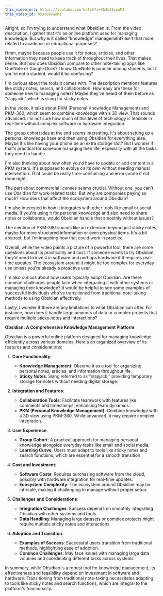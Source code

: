 ```yaml
---
this_video_url: https://youtube.com/watch?v=05Jo08vwwMI
this_video_id: 05Jo08vwwMI
---
```

<think>
Alright, so I'm trying to understand what Obsidian is. From the video description, I gather that it's an online platform used for managing knowledge. But why is it called "knowledge" management? Isn't that more related to academic or educational purposes?

Hmm, maybe because people use it for notes, articles, and other information they need to keep track of throughout their lives. That makes sense. But how does Obsidian compare to other note-taking apps like OneNote or Google Docs? I know OneNote is popular among students, but if you're not a student, would it be confusing?

I'm curious about the tools it comes with. The description mentions features like sticky notes, search, and collaboration. How easy are these for someone new to managing notes? Maybe they've heard of them before as "slapjack," which is slang for sticky notes.

In the video, it talks about PKM (Personal Knowledge Management) and PKM-360, which seem to combine knowledge with a 3D view. That sounds advanced. I'm not sure how much of this level of technology is feasible in real-time without complex software or hardware integration.

The group cohort idea at the end seems interesting. It's about setting up a personal knowledge base and then using Obsidian for everything else. Maybe it's like having your phone be an extra storage slot? But I wonder if that's practical for someone managing their life, especially with all the tasks they need to handle.

I'm also thinking about how often you'd have to update or add content in a PKM system. It's supposed to evolve on its own without needing manual intervention. That could be really time-consuming and error-prone if not done right.

The part about commercial licenses seems crucial. Without one, you can't use Obsidian for work-related tasks. But why are companies paying so much? How does that affect the ecosystem around Obsidian?

I'm also interested in how it integrates with other tools like email or social media. If you're using it for personal knowledge and also need to share notes or collaborate, would Obsidian handle that smoothly without issues?

The mention of PKM-360 sounds like an extension beyond just sticky notes, maybe for more structured information or even physical items. It's a bit abstract, but I'm imagining how that could work in practice.

Overall, while the video paints a picture of a powerful tool, there are some questions about its practicality and cost. If someone wants to try Obsidian, they'd need to invest in software and perhaps hardware if it requires real-time updates. The ecosystem around it might be too complex for everyday use unless you're already a proactive user.

I'm also curious about how users typically adopt Obsidian. Are there common challenges people face when integrating it with other systems or managing their knowledge? It would be helpful to see some examples of successful individuals who've transitioned from traditional note-taking methods to using Obsidian effectively.

Lastly, I wonder if there are any limitations to what Obsidian can offer. For instance, how does it handle large amounts of data or complex projects that require multiple sticky notes and interactions?
</think>

**Obsidian: A Comprehensive Knowledge Management Platform**

Obsidian is a powerful online platform designed for managing knowledge efficiently across various domains. Here's an organized overview of its features and considerations:

1. **Core Functionality**:
   - **Knowledge Management**: Observe it as a tool for organizing personal notes, articles, and information throughout life.
   - **Sticky Notes**: Slang referred to as "slapjack," providing temporary storage for notes without needing digital storage.

2. **Integration and Features**:
   - **Collaboration Tools**: Facilitate teamwork with features like comments and timestamps, enhancing team dynamics.
   - **PKM (Personal Knowledge Management)**: Combine knowledge with a 3D view using PKM-360. While advanced, it may require complex integration.

3. **User Experience**:
   - **Group Cohort**: A practical approach for managing personal knowledge alongside everyday tasks like email and social media.
   - **Learning Curve**: Users must adapt to tools like sticky notes and search functions, which are essential for a smooth transition.

4. **Cost and Investment**:
   - **Software Costs**: Requires purchasing software from the cloud, possibly with hardware integration for real-time updates.
   - **Ecosystem Complexity**: The ecosystem around Obsidian may be intricate, making it challenging to manage without proper setup.

5. **Challenges and Considerations**:
   - **Integration Challenges**: Success depends on smoothly integrating Obsidian with other systems and tools.
   - **Data Handling**: Managing large datasets or complex projects might require multiple sticky notes and interactions.

6. **Adoption and Transition**:
   - **Examples of Success**: Successful users transition from traditional methods, highlighting ease of adoption.
   - **Common Challenges**: May face issues with managing large data volumes and coordinating different tasks across systems.

In summary, while Obsidian is a robust tool for knowledge management, its effectiveness and feasibility depend on investment in software and hardware. Transitioning from traditional note-taking necessitates adapting to tools like sticky notes and search functions, which are integral to the platform's functionality.
